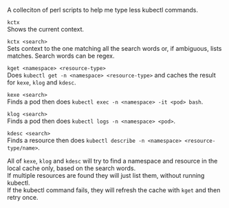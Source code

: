 A colleciton of perl scripts to help me type less kubectl commands.

`kctx`  
Shows the current context.

`kctx <search>`  
Sets context to the one matching all the search words or, if ambiguous, lists matches. Search words can be regex.

`kget <namespace> <resource-type>`  
Does `kubectl get -n <namespace> <resource-type>` and caches the result for `kexe`, `klog` and `kdesc`.

`kexe <search>`  
Finds a pod then does `kubectl exec -n <namespace> -it <pod> bash`.

`klog <search>`  
Finds a pod then does `kubectl logs -n <namespace> <pod>`.

`kdesc <search>`  
Finds a resource then does `kubectl describe -n <namespace> <resource-type/name>`.

All of `kexe`, `klog` and `kdesc` will try to find a namespace and resource in the local cache only, based on the search words.  
If multiple resources are found they will just list them, without running kubectl.  
If the kubectl command fails, they will refresh the cache with `kget` and then retry once.  